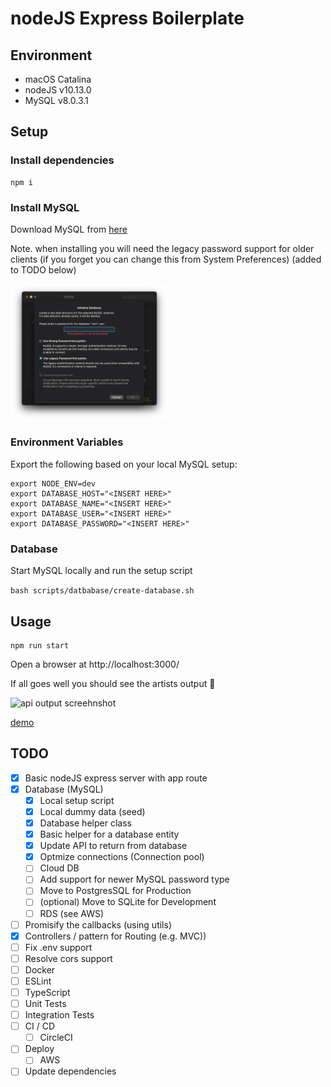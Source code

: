 # nodeJS Express Boilerplate

## Environment

- macOS Catalina
- nodeJS v10.13.0
- MySQL v8.0.3.1

## Setup

### Install dependencies

    npm i

### Install MySQL

Download MySQL from [here](https://dev.mysql.com/downloads/mysql/)

Note. when installing you will need the legacy password support for older clients (if you forget you can change this from System Preferences) (added to TODO below)

<img src="docs/images/my-sql-setup.png" alt="MarineGEO circle logo" style="height: 50%; width:50%;"/>


### Environment Variables

Export the following based on your local MySQL setup:

    export NODE_ENV=dev
    export DATABASE_HOST="<INSERT HERE>"
    export DATABASE_NAME="<INSERT HERE>"
    export DATABASE_USER="<INSERT HERE>"
    export DATABASE_PASSWORD="<INSERT HERE>"


### Database

Start MySQL locally and run the setup script

  `bash scripts/datbabase/create-database.sh`

## Usage

    npm run start

Open a browser at http://localhost:3000/ 

If all goes well you should see the artists output 🎉

![api output screehnshot](./docs/images/demo.png "api output screenshot")


[demo](./docs/images/demo/jpg)

## TODO

- [x] Basic nodeJS express server with app route
- [x] Database (MySQL)
  - [x] Local setup script
  - [x] Local dummy data (seed)
  - [x] Database helper class
  - [x] Basic helper for a database entity 
  - [x] Update API to return from database 
  - [x] Optmize connections (Connection pool)
  - [ ] Cloud DB
  - [ ] Add support for newer MySQL password type
  - [ ] Move to PostgresSQL for Production
  - [ ] (optional) Move to SQLite for Development
  - [ ] RDS (see AWS)
- [ ] Promisify the callbacks (using utils)
- [x] Controllers / pattern for Routing (e.g. MVC))
- [ ] Fix .env support
- [ ] Resolve cors support
- [ ] Docker
- [ ] ESLint
- [ ] TypeScript
- [ ] Unit Tests
- [ ] Integration Tests
- [ ] CI / CD
  - [ ] CircleCI
- [ ] Deploy
  - [ ] AWS
- [ ] Update dependencies
